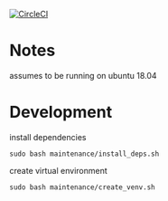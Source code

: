 [![CircleCI](https://circleci.com/gh/terminal-labs/utilities-package.svg?style=svg)](https://circleci.com/gh/terminal-labs/utilities-package)

# Notes

assumes to be running on ubuntu 18.04

# Development

install dependencies

```
sudo bash maintenance/install_deps.sh
```

create virtual environment

```
sudo bash maintenance/create_venv.sh
```
